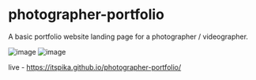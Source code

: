 # photographer-portfolio

A basic portfolio website landing page for a photographer / videographer. 

![image](https://github.com/itspika/photographer-portfolio/assets/83761214/e26d4645-052f-4a03-825f-dadb8f955ac4)
![image](https://github.com/itspika/photographer-portfolio/assets/83761214/bb56d46e-fe54-4ec7-b0ea-be15a5f775ef)

live - https://itspika.github.io/photographer-portfolio/
